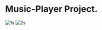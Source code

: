 # Music-Player Project. 
![1s](https://user-images.githubusercontent.com/72187002/204093212-e51f6c84-8593-4b58-a865-34ee53ced2bf.PNG)
![2s](https://user-images.githubusercontent.com/72187002/204093213-da50c0b4-e544-4d16-ae8a-e44d966b7a64.PNG)
